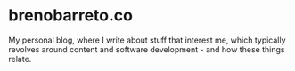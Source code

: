 # brenobarreto.co

My personal blog, where I write about stuff that interest me, which typically revolves around content and software development - and how these things relate.
